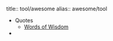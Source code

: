 title:: tool/awesome
alias:: awesome/tool
- Quotes
  - [Words of Wisdom](https://wordsofwisdom.app/)
-
